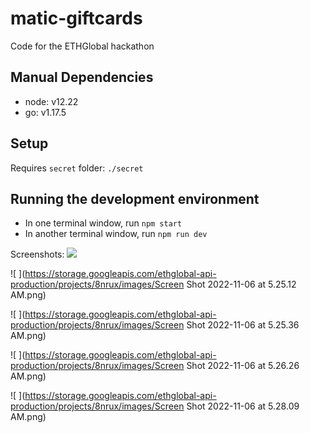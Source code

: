 # matic-giftcards

Code for the ETHGlobal hackathon

## Manual Dependencies

-   node: v12.22
-   go: v1.17.5

## Setup

Requires `secret` folder: `./secret`

## Running the development environment

-   In one terminal window, run `npm start`
-   In another terminal window, run `npm run dev`

Screenshots:
![ ](https://storage.googleapis.com/ethglobal-api-production/projects/8nrux/images/Screen%20Shot%202022-11-06%20at%205.24.55%20AM.png)

![ ](https://storage.googleapis.com/ethglobal-api-production/projects/8nrux/images/Screen Shot 2022-11-06 at 5.25.12 AM.png)

![ ](https://storage.googleapis.com/ethglobal-api-production/projects/8nrux/images/Screen Shot 2022-11-06 at 5.25.36 AM.png)

![ ](https://storage.googleapis.com/ethglobal-api-production/projects/8nrux/images/Screen Shot 2022-11-06 at 5.26.26 AM.png)

![ ](https://storage.googleapis.com/ethglobal-api-production/projects/8nrux/images/Screen Shot 2022-11-06 at 5.28.09 AM.png)
